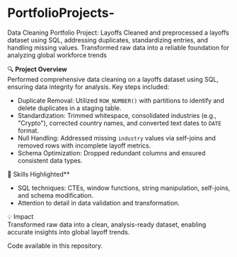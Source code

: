 # PortfolioProjects-

Data Cleaning Portfolio Project: Layoffs
Cleaned and preprocessed a layoffs dataset using SQL, addressing duplicates, standardizing entries, and handling missing values. Transformed raw data into a reliable foundation for analyzing global workforce trends

🔍 **Project Overview**  
Performed comprehensive data cleaning on a layoffs dataset using SQL, ensuring data integrity for analysis. Key steps included:  

- Duplicate Removal: Utilized `ROW_NUMBER()` with partitions to identify and delete duplicates in a staging table.  
- Standardization: Trimmed whitespace, consolidated industries (e.g., "Crypto"), corrected country names, and converted text dates to `DATE` format.  
- Null Handling: Addressed missing `industry` values via self-joins and removed rows with incomplete layoff metrics.  
- Schema Optimization: Dropped redundant columns and ensured consistent data types.  

📌 Skills Highlighted**  
- SQL techniques: CTEs, window functions, string manipulation, self-joins, and schema modification.  
- Attention to detail in data validation and transformation.  

💡 Impact  
Transformed raw data into a clean, analysis-ready dataset, enabling accurate insights into global layoff trends.  

Code available in this repository.
